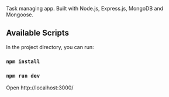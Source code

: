 Task managing app. Built with Node.js, Express.js, MongoDB and Mongoose. 

## Available Scripts

In the project directory, you can run:

### `npm install`

### `npm run dev`

Open http://localhost:3000/
